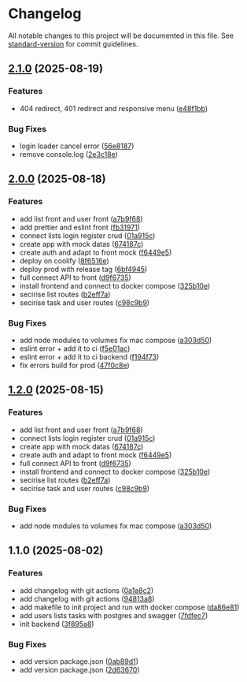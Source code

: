 # Changelog

All notable changes to this project will be documented in this file. See [standard-version](https://github.com/conventional-changelog/standard-version) for commit guidelines.

## [2.1.0](https://github.com/Timothee-Picard/ynov-certif/compare/v2.0.0...v2.1.0) (2025-08-19)


### Features

* 404 redirect, 401 redirect and responsive menu ([e48f1bb](https://github.com/Timothee-Picard/ynov-certif/commit/e48f1bb0e68549c82264d962c772ebae001da595))


### Bug Fixes

* login loader cancel error ([56e8187](https://github.com/Timothee-Picard/ynov-certif/commit/56e8187a287d93ec60f61a30723b975d2ccf2814))
* remove console.log ([2e3c18e](https://github.com/Timothee-Picard/ynov-certif/commit/2e3c18e46c9edecae1e2f1c3d7621a8710d2484f))

## [2.0.0](https://github.com/Timothee-Picard/ynov-certif/compare/v1.1.0...v2.0.0) (2025-08-18)


### Features

* add list front and user front ([a7b9f68](https://github.com/Timothee-Picard/ynov-certif/commit/a7b9f687d17c84b26bb8a5ef7c8ef4ded602461f))
* add prettier and eslint front ([fb31971](https://github.com/Timothee-Picard/ynov-certif/commit/fb319710d24c1ff587455b05cd58f0425013b16d))
* connect lists login register crud ([01a915c](https://github.com/Timothee-Picard/ynov-certif/commit/01a915c276071db74d1302b900b322d83641c738))
* create app with mock datas ([674187c](https://github.com/Timothee-Picard/ynov-certif/commit/674187c5ca60b07741086618f4eb9faf99c67be7))
* create auth and adapt to front mock ([f6449e5](https://github.com/Timothee-Picard/ynov-certif/commit/f6449e59fa8ccf2ea4800c817328a547c023872c))
* deploy on coolify ([8f6516e](https://github.com/Timothee-Picard/ynov-certif/commit/8f6516e63373429c5d510693e5783784047d16d2))
* deploy prod with release tag ([6bf4945](https://github.com/Timothee-Picard/ynov-certif/commit/6bf4945085e81d646e9a54f7b85ea4da18aeb8e7))
* full connect API to front ([d9f6735](https://github.com/Timothee-Picard/ynov-certif/commit/d9f6735326063183208e501563fa80864884035a))
* install frontend and connect to docker compose ([325b10e](https://github.com/Timothee-Picard/ynov-certif/commit/325b10e884f5a46a5104817ac5ba4728263af45c))
* secirise list routes ([b2eff7a](https://github.com/Timothee-Picard/ynov-certif/commit/b2eff7ae65da64f8ed7ab3179062aba44f9ce4b7))
* secirise task and user routes ([c98c9b9](https://github.com/Timothee-Picard/ynov-certif/commit/c98c9b9704c41d8a2e75bfaaa8aff1b6d4e605e8))


### Bug Fixes

* add node modules to volumes fix mac compose ([a303d50](https://github.com/Timothee-Picard/ynov-certif/commit/a303d507b0d309d4a0b22f01ae7ac3aeaaa3f127))
* eslint error + add it to ci ([f5e01ac](https://github.com/Timothee-Picard/ynov-certif/commit/f5e01ac2d4ec2198a61af8314e3a3208f2b839a8))
* eslint error + add it to ci backend ([f194f73](https://github.com/Timothee-Picard/ynov-certif/commit/f194f73e854a1a0a7527e4a93e8bf299114f6db8))
* fix errors build for prod ([47f0c8e](https://github.com/Timothee-Picard/ynov-certif/commit/47f0c8e7647a2e34a09cb27fe4d545c25611681e))

## [1.2.0](https://github.com/Timothee-Picard/ynov-certif/compare/v1.1.0...v1.2.0) (2025-08-15)


### Features

* add list front and user front ([a7b9f68](https://github.com/Timothee-Picard/ynov-certif/commit/a7b9f687d17c84b26bb8a5ef7c8ef4ded602461f))
* connect lists login register crud ([01a915c](https://github.com/Timothee-Picard/ynov-certif/commit/01a915c276071db74d1302b900b322d83641c738))
* create app with mock datas ([674187c](https://github.com/Timothee-Picard/ynov-certif/commit/674187c5ca60b07741086618f4eb9faf99c67be7))
* create auth and adapt to front mock ([f6449e5](https://github.com/Timothee-Picard/ynov-certif/commit/f6449e59fa8ccf2ea4800c817328a547c023872c))
* full connect API to front ([d9f6735](https://github.com/Timothee-Picard/ynov-certif/commit/d9f6735326063183208e501563fa80864884035a))
* install frontend and connect to docker compose ([325b10e](https://github.com/Timothee-Picard/ynov-certif/commit/325b10e884f5a46a5104817ac5ba4728263af45c))
* secirise list routes ([b2eff7a](https://github.com/Timothee-Picard/ynov-certif/commit/b2eff7ae65da64f8ed7ab3179062aba44f9ce4b7))
* secirise task and user routes ([c98c9b9](https://github.com/Timothee-Picard/ynov-certif/commit/c98c9b9704c41d8a2e75bfaaa8aff1b6d4e605e8))


### Bug Fixes

* add node modules to volumes fix mac compose ([a303d50](https://github.com/Timothee-Picard/ynov-certif/commit/a303d507b0d309d4a0b22f01ae7ac3aeaaa3f127))

## 1.1.0 (2025-08-02)


### Features

* add changelog with git actions ([0a1a8c2](https://github.com/Timothee-Picard/ynov-certif/commit/0a1a8c2914ee753ee74a523c68cfb7983d65bca2))
* add changelog with git actions ([94813a8](https://github.com/Timothee-Picard/ynov-certif/commit/94813a8e7f08da8dfec765c095ae9391ca291abd))
* add makefile to init project and run with docker compose ([da86e81](https://github.com/Timothee-Picard/ynov-certif/commit/da86e8150f14ade2e334d6ab88eedfa31676c21d))
* add users lists tasks with postgres and swagger ([7fdfec7](https://github.com/Timothee-Picard/ynov-certif/commit/7fdfec7b76b7daaf4d16612a1524bc87ee84c542))
* init backend ([3f895a8](https://github.com/Timothee-Picard/ynov-certif/commit/3f895a82b6a737012e129abe89c7a0cf3db3f42b))


### Bug Fixes

* add version package.json ([0ab89d1](https://github.com/Timothee-Picard/ynov-certif/commit/0ab89d168360e91df256cf21edd88577d671f2d7))
* add version package.json ([2d63670](https://github.com/Timothee-Picard/ynov-certif/commit/2d636702faf4e3f97e0650a5fda13ebf3947a35c))
